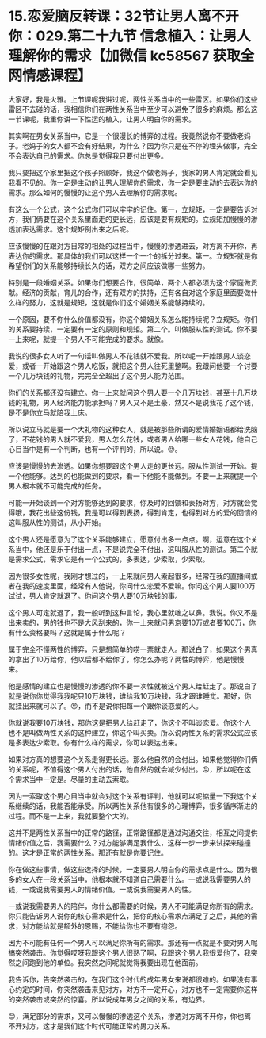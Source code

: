 # 15.恋爱脑反转课：32节让男人离不开你：029.第二十九节 信念植入：让男人理解你的需求【加微信 kc58567 获取全网情感课程】

大家好，我是火雅。上节课呢我讲过呢，两性关系当中的一些雷区。如果你们这些雷区不去碰的话，我相信你们在两性关系当中至少可以避免了很多的麻烦。那么这一节课呢，我重你讲一下性运的植入，让男人明白你的需求。

其实啊在男女关系当中，它是一个很漫长的博弈的过程。我竟然说你不要做老妈子。老妈子的女人都不会有好结果，为什么？因为你只是在不停的埋头做事，完全不会表达自己的需求。你总是觉得我只要付出更多。

我只要把这个家里把这个孩子照顾好，我这个做老妈子，我家的男人肯定就会看见我看不见的。你一定是主动的让男人理解你的需求，你一定是要主动的去表达你的需求。那么如何的慢慢的让这个男人去理解你的需求呢。

有这么一个公式，这个公式你们可以牢牢的记住。第一，立规矩，一定是要告诉对方，我们俩要在这个关系里面走的更长远，应该是要有规矩的。立规矩加慢慢的渗透加表达需求。这个规矩例出来之后呢。

应该慢慢的在跟对方日常的相处的过程当中，慢慢的渗透进去，对方离不开你，再表达你的需求。那具体的我们可以这样一个一个的拆分过来。第一。立规矩就是你希望你们的关系能够持续长久的话，双方之间应该做哪一些努力。

特别是一段婚姻关系。如果你们想要合作，很简单，两个人都必须为这个家庭做贡献。经济的贡献，育儿的合作，还有双方的扶持，还有各自对这个家庭里面要做什么样的努力，这就是规矩，这就是你们这个婚姻关系能够持续的。

一个原因，要不你什么价值都没有，你这个婚姻关系怎么能持续呢？立规矩。你们的关系要持续，一定要有一定的原则和规矩。第二个。叫做服从性的测试。你不要一上来呢，就提一个男人不可能完成的要求。就像。

我说的很多女人听了一句话叫做男人不花钱就不爱我。所以呢一开始跟男人谈恋爱，或者一开始跟这个男人吃饭，就把这个男人往死里整啊。我跟问他要一个讨要一个几万块钱的礼物，完完全全超出了这个男人能力范围。

你们的关系都还没有建立。你一上来就问这个男人要一个几万块钱，甚至十几万块钱的礼物，男人经济能力能承担吗？男人又不是土豪，然又不是说我花了这个钱，是不是你立马就陪我上床。

所以说立马就是要一个大礼物的这种女人，就是被那些所谓的爱情婚姻语都给洗脑了，不花钱的男人就不爱我，男人怎么花钱，或者男人给哪一些女人花钱，他自己心目当中是有一个判断，也有一个评判的，所以说。😡。

应该是慢慢的去渗透。如果你想要跟这个男人走的更长远。服从性测试一开始。提一个他能够。达到的也能做到的要求，看一下他能不能做到。不要一上来就提一个男人根本就不可能完成的任务。

可能一开始谈到一个对方能够达到的要求，你及时的回馈和表扬对方，对方就会觉得哦，我花出些这份钱，我是可以得到表扬，得到肯定，也得到对方的爱的回馈的这叫服从性的测试，从小开始。

这个男人还是愿意为了这个关系能够建立，愿意付出多一点点。啊，运意在这个关系当中，他还是乐于付出一点，不是说完全不付出，这叫服从性的测试。第二个就是需求公式，需求它是有一个公式的，多表达，少索取，少索取。

因为很多女性呢，我刚才想过的，一上来就问男人索起很多，经常在我的直播间或者在我的速度里面，经常有人他说，你问什么恋爱不爱嘛。你问这个男人要100万试试，男人肯定就退了。你问这个男人要10万块钱的事。

这个男人可定就退了，我一般听到这种言论，我心里就嗤之以鼻。我说。你又不是出来卖的，男的钱也不是大风刮来的，你一上来就问男京要10万或者要100万，你有什么资格要吗？这就是属于什么呢？

属于完全不懂两性的博弈，只是想简单的唠一票就走人。那说白了，如果这个男真的拿出了10万给你，他以后都不给你了，你怎么办呢？两性的博弈，他是慢慢来。

他是感情的建立也是慢慢的渗透的你不要一次性就被这个男人给赶走了。那说白了就是说你你觉得我我呢只10万块钱，谁给我10万块钱，我才跟谁睡觉。那好，你就挂出来就可以了。😡，而不是说你把每一个跟你谈恋爱的人。

你就说我要10万块钱，那你这是把男人给赶走了，你这个不叫谈恋爱。你这个人也不是叫做两性关系的这种建立，你这个叫买卖。所以说两性关系的需求公式应该是多表达少索取。你有什么样的需求，你可以表达出来。

如果对方真的想要这个关系走得更长远。那么他自然的会付出。如果他觉得你们俩的关系呢，不值得这个男人付出的话，他自然的就会减少付出。😡，所以呢在这个需求当中一定是。尽量的主动去索取。

因为一索取这个男心目当中就会对这个关系有评判，他就可以呢掂量一下我这个关系继续的话，我能否能承受。所以两性关系他有很多的心理博弈，很多循序渐进的过程。而不是一上来，我就要整个大的。

这并不是两性关系当中的正常的路径，正常路径都是通过沟通交往，相互之间提供情绪价值之后，我需要什么？对方能够满足我什么，这样一步一步来试探来碰撞的。这才是正常的两性关系。那还有就是你要记住。

你在做这些事情，做这些选择的时候，一定要男人明白你的需求点是什么。因为很多的女人在一段关系当中，他根本就不知道自己需要什么。一或说我需要男人的钱，一或说我需要男人的情绪价值。一或说我需要男人的性。

一或说我需要男人的陪伴，你什么都需要的时候，男人不可能满足你所有的需求。你只能告诉男人说你的核心需求是什么，把你的核心需求点满足了之后，其他的需求，对方能给就是额外的恩赐，不能给你也不要有抱怨。

因为不可能有任何一个男人可以满足你所有的需求。那还有一点就是不要对男人呢搞突然袭击。你觉得哎呀我跟这个男人很熟了啊，我跟这个男人我很爱他了，我突然之间跑到他的单位。我突然之间呢就觉得我要出现在他面前。

我告诉你，告突然袭击的，在我们这个时代的成年男女来说都很难的。如果没有事心约定的时间，你突然袭击来见对方，对方不一定开心，对方也不一定需要你这样的突然袭击或突然的惊喜。所以说成年男女之间的关系，有边界。

😊，满足部分的需求，又可以慢慢的渗透这个关系，渗透对方离不开你，你也离不开对方，这才是我们这个时代可能正常的男力关系。

